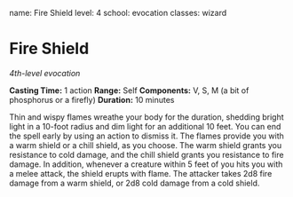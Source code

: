 name: Fire Shield
level: 4
school: evocation
classes: wizard

# Fire Shield
_4th-level evocation_

**Casting Time:** 1 action
**Range:** Self
**Components:** V, S, M (a bit of phosphorus or a firefly)
**Duration:** 10 minutes

Thin and wispy flames wreathe your body for the duration, shedding bright light in a 10-foot radius and dim light for an additional 10 feet. You can end the spell early by using an action to dismiss it.
The flames provide you with a warm shield or a chill shield, as you choose. The warm shield grants you resistance to cold damage, and the chill shield grants you resistance to fire damage.
In addition, whenever a creature within 5 feet of you hits you with a melee attack, the shield erupts with flame. The attacker takes 2d8 fire damage from a warm shield, or 2d8 cold damage from a cold shield.
